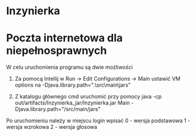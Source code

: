 
# Inzynierka
# Poczta internetowa dla niepełnosprawnych

W celu uruchomienia programu są dwie możliwości

1) Za pomocą Intellij w Run -> Edit Configurations -> Main ustawić VM options na -Djava.library.path=".\src\main\jars"

2) Z katalogu głównego cmd uruchomić przy pomocy 
  java -cp out/artifacts/Inzynierka_jar/Inzynierka.jar Main 
  -Djava.library.path="/src/main/jars"
  
 Po uruchomieniu należy w miejscu login wpisać
  0 - wersja podstawowa
  1 - wersja wzrokowa
  2 - wersja głosowa
